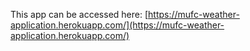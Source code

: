 This app can be accessed here: [https://mufc-weather-application.herokuapp.com/](https://mufc-weather-application.herokuapp.com/)
